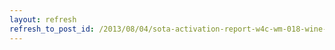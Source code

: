 ```yaml
---
layout: refresh
refresh_to_post_id: /2013/08/04/sota-activation-report-w4c-wm-018-wine-spring-bald
---
```

